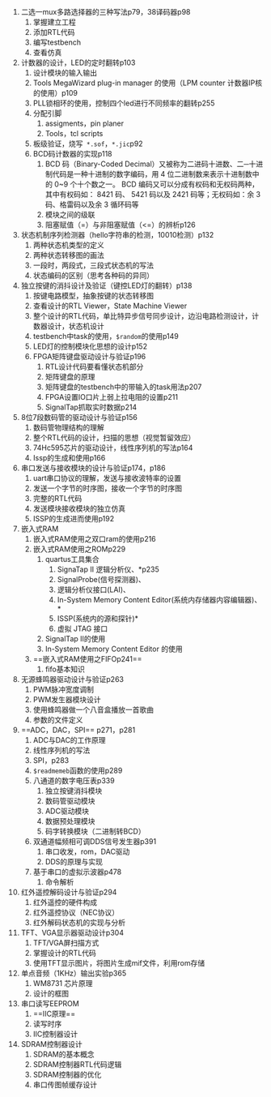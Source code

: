 

1. 二选一mux多路选择器的三种写法p79，38译码器p98
   1. 掌握建立工程
   2. 添加RTL代码
   3. 编写testbench
   4. 查看仿真
2. 计数器的设计，LED的定时翻转p103
   1. 设计模块的输入输出
   2. Tools MegaWizard plug-in manager 的使用（LPM counter 计数器IP核的使用）p109
   3. PLL锁相环的使用，控制四个led进行不同频率的翻转p255 
   4. 分配引脚
      1. assigments，pin planer
      2. Tools，tcl scripts
   5. 板级验证，烧写``` *.sof```，``` *.jic ```p92
   6. BCD码计数器的实现p118
      1. BCD 码（Binary-Coded Decimal）又被称为二进码十进数、二─十进制代码是一种十进制的数字编码，用 4 位二进制数来表示十进制数中的 0~9 个十个数之一。 BCD 编码又可以分成有权码和无权码两种，其中有权码如： 8421 码、 5421 码以及 2421 码等；无权码如：余 3码、格雷码以及余 3 循环码等
      2. 模块之间的级联
      3. 阻塞赋值（=）与非阻塞赋值（<=）的辨析p126
4. 状态机制序列检测器（hello字符串的检测，10010检测）p132
   1. 两种状态机类型的定义
   2. 两种状态转移图的画法
   3. 一段时，两段式，三段式状态机的写法
   4. 状态编码的区别（思考各种码的异同）
5. 独立按键的消抖设计及验证（键控LED灯的翻转）p138
   1. 按键电路模型，抽象按键的状态转移图
   2. 查看设计的RTL Viewer，State Machine Viewer
   3. 整个设计的RTL代码，单比特异步信号同步设计，边沿电路检测设计，计数器设计，状态机设计
   4. testbench中task的使用，`$random`的使用p149
   5. LED灯的控制模块化思想的设计p152
   6. FPGA矩阵键盘驱动设计与验证p196
      1. RTL设计代码要看懂状态机部分
      2. 矩阵键盘的原理
      3. 矩阵键盘的testbench中的带输入的task用法p207
      4. FPGA设置IO口片上弱上拉电阻的设置p211
      5. SignalTap抓取实时数据p214
6. 8位7段数码管的驱动设计与验证p156
   1. 数码管物理结构的理解
   2. 整个RTL代码的设计，扫描的思想（视觉暂留效应）
   3. 74Hc595芯片的驱动设计，线性序列机的写法p164
   4. Issp的生成和使用p166
7. 串口发送与接收模块的设计与验证p174，p186
   1. uart串口协议的理解，发送与接收波特率的设置
   2. 发送一个字节的时序图，接收一个字节的时序图
   3. 完整的RTL代码
   4. 发送模块接收模块的独立仿真
   5. ISSP的生成进而使用p192
7. 嵌入式RAM
   1. 嵌入式RAM使用之双口ram的使用p216
   2. 嵌入式RAM使用之ROMp229
      1. quartus工具集合
         1. SignaTap II 逻辑分析仪、*p235
         2. SignalProbe(信号探测器)、
         3. 逻辑分析仪接口(LAI)、
         4. In-System Memory Content Editor(系统内存储器内容编辑器)、*
         5.  ISSP(系统内的源和探针)*
         6. 虚拟 JTAG 接口  
      2. SignalTap II的使用
      3. In-System Memory Content Editor  的使用
   3. ==嵌入式RAM使用之FIFOp241==
      1. fifo基本知识
8. 无源蜂鸣器驱动设计与验证p263
   1. PWM脉冲宽度调制
   2. PWM发生器模块设计
   3. 使用蜂鸣器做一个八音盒播放一首歌曲
   4. 参数的文件定义
9. ==ADC，DAC，SPI== p271，p281
   1. ADC与DAC的工作原理
   2. 线性序列机的写法
   3. SPI，p283
   4. `$readmemeb`函数的使用p289
   5. 八通道的数字电压表p339
      1. 独立按键消抖模块
      2. 数码管驱动模块
      3. ADC驱动模块
      4. 数据预处理模块
      5. 码字转换模块（二进制转BCD）
   6. 双通道幅频相可调DDS信号发生器p391
      1. 串口收发，rom，DAC驱动
      2. DDS的原理与实现
   7. 基于串口的虚拟示波器p478
      1. 命令解析
10. 红外遥控解码设计与验证p294
    1. 红外遥控的硬件构成
    2. 红外遥控协议（NEC协议）
    3. 红外解码状态机的实现与分析
11. TFT、VGA显示器驱动设计p304
    1. TFT/VGA屏扫描方式
    2. 掌握设计的RTL代码
    3. 使用TFT显示图片，将图片生成mif文件，利用rom存储
12. 单点音频（1KHz）输出实验p365
    1. WM8731 芯片原理
    2. 设计的框图
13. 串口读写EEPROM
    1. ==IIC原理==
    2. 读写时序
    3. IIC控制器设计
14. SDRAM控制器设计
    1. SDRAM的基本概念
    2. SDRAM控制器RTL代码逻辑
    3. SDRAM控制器的优化
    4. 串口传图帧缓存设计